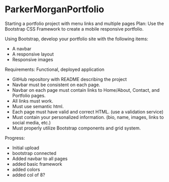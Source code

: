 # ParkerMorganPortfolio
Starting a portfolio project with menu links and multiple pages
Plan:
Use the Bootstrap CSS Framework to create a mobile responsive portfolio. 

Using Bootstrap, develop your portfolio site with the following items:
   * A navbar
   * A responsive layout
   * Responsive images

Requirements:
Functional, deployed application
* GitHub repository with README describing the project
* Navbar must be consistent on each page.
* Navbar on each page must contain links to Home/About, Contact, and Portfolio pages.
* All links must work.
* Must use semantic html.
* Each page must have valid and correct HTML. (use a validation service)
* Must contain your personalized information. (bio, name, images, links to social media, etc.)
* Must properly utilize Bootstrap components and grid system.

Progress:
* Initial upload
* bootstrap connected
* Added navbar to all pages
* added basic framework
* added colors
* added col of 8?